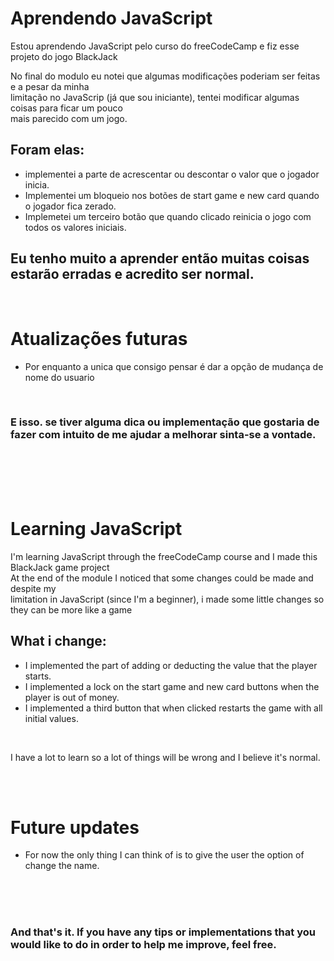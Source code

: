 # Aprendendo JavaScript

Estou aprendendo JavaScript pelo curso do freeCodeCamp e fiz esse projeto  do jogo BlackJack <br>
<p>No final do modulo eu notei que algumas modificações poderiam ser feitas e a pesar da minha <br>
limitação no JavaScrip (já que sou iniciante), tentei modificar algumas coisas para ficar um pouco <br>
mais parecido com um jogo.

## Foram elas:

 - implementei a parte de acrescentar ou descontar o valor que o jogador inicia.
 - Implementei um bloqueio nos botões de start game e new card quando o jogador fica zerado.
 - Implemetei um terceiro botão que quando clicado reinicia o jogo com todos os valores iniciais.

## Eu tenho muito a aprender então muitas coisas estarão erradas e acredito ser normal.


<br>

# Atualizações futuras

- Por enquanto a unica que consigo pensar é dar a opção de mudança de nome do usuario


<br>

### E isso. se tiver alguma dica ou implementação que gostaria de fazer com intuito de me ajudar a melhorar sinta-se a vontade.

<br>
<br>
<br>
<br>

# Learning JavaScript

I'm learning JavaScript through the freeCodeCamp course and I made this BlackJack game project<br>
At the end of the module I noticed that some changes could be made and despite my<br>
limitation in JavaScript (since I'm a beginner), i made some little changes so they can be more like a game<br>


## What i change:
- I implemented the part of adding or deducting the value that the player starts.
- I implemented a lock on the start game and new card buttons when the player is out of money.
- I implemented a third button that when clicked restarts the game with all initial values.

<br>

I have a lot to learn so a lot of things will be wrong and I believe it's normal.

<br>
<br>

# Future updates


- For now the only thing I can think of is to give the user the option of change the name.

<br>
<br>
<br>

### And that's it. If you have any tips or implementations that you would like to do in order to help me improve, feel free.
